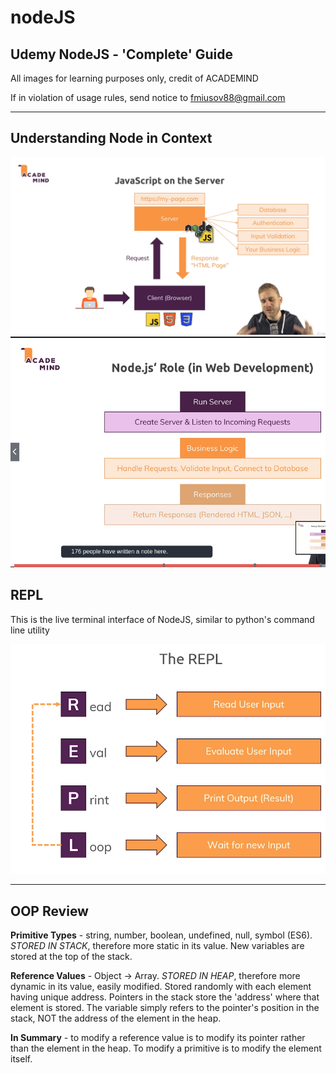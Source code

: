 # nodeJS
## Udemy NodeJS - 'Complete' Guide
All images for learning purposes only, credit of ACADEMIND

If in violation of usage rules, send notice to fmiusov88@gmail.com

---

## Understanding Node in Context

![nodeJS-Server-Diagram](screenshots/nodejsServerDiagram.png)
![nodeJS-Web-Development-Diagram](screenshots/nodejsWebDev.png)

## REPL 

This is the live terminal interface of NodeJS, similar to python's command line utility

![nodeJS-REPL-Diagram](screenshots/REPL.png)

___

## OOP Review

**Primitive Types** - string, number, boolean, undefined, null, symbol (ES6). *STORED IN STACK*, therefore more static in its value. New variables are stored at the top of the stack.

**Reference Values** - Object -> Array. *STORED IN HEAP*, therefore more dynamic in its value, easily modified. Stored randomly with each element having unique address. Pointers in the stack store the 'address' where that element is stored. The variable simply refers to the pointer's position in the stack, NOT the address of the element in the heap.

**In Summary** - to modify a reference value is to modify its pointer rather than the element in the heap. To modify a primitive is to modify the element itself.